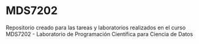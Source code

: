 # MDS7202
Repositorio creado para las tareas y laboratorios realizados en el curso MDS7202 - Laboratorio de Programación Científica para Ciencia de Datos
